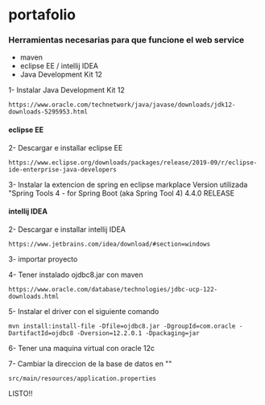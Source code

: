 # portafolio

### Herramientas necesarias para que funcione el web service

* maven 
* eclipse EE / intellij IDEA
* Java Development Kit 12


1- Instalar Java Development Kit 12 

```
https://www.oracle.com/technetwork/java/javase/downloads/jdk12-downloads-5295953.html
```

#### eclipse EE

2- Descargar e installar eclipse EE 

```
https://www.eclipse.org/downloads/packages/release/2019-09/r/eclipse-ide-enterprise-java-developers
```

3- Instalar la extencion de spring en eclipse markplace Version utilizada "Spring Tools 4 - for Spring Boot (aka Spring Tool 4) 4.4.0 RELEASE

#### intellij IDEA

2- Descargar e installar intellij IDEA 

```
https://www.jetbrains.com/idea/download/#section=windows
```

3- importar proyecto 


4- Tener instalado ojdbc8.jar con maven 

```
https://www.oracle.com/database/technologies/jdbc-ucp-122-downloads.html
```

5- Instalar el driver con el siguiente comando 

```
mvn install:install-file -Dfile=ojdbc8.jar -DgroupId=com.oracle -DartifactId=ojdbc8 -Dversion=12.2.0.1 -Dpackaging=jar
```

6- Tener una maquina virtual con oracle 12c

7- Cambiar la direccion de la base de datos en ""

```
src/main/resources/application.properties
```

LISTO!!
